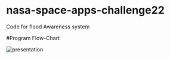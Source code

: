 # nasa-space-apps-challenge22
Code for flood Awareness system

#Program Flow-Chart

![presentation](https://user-images.githubusercontent.com/105515309/193395282-bd8445e5-ecec-4e9d-b913-01b4798f184d.png)
